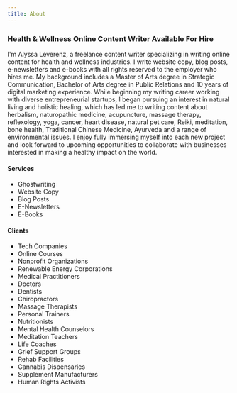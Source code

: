 ```yaml
---
title: About
---
```

### Health & Wellness Online Content Writer Available For Hire

I'm Alyssa Leverenz, a freelance content writer specializing in writing online content for health and wellness industries. I write website copy, blog posts, e-newsletters and e-books with all rights reserved to the employer who hires me. My background includes a Master of Arts degree in Strategic Communication, Bachelor of Arts degree in Public Relations and 10 years of digital marketing experience. While beginning my writing career working with diverse entrepreneurial startups, I began pursuing an interest in natural living and holistic healing, which has led me to writing content about herbalism, naturopathic medicine, acupuncture, massage therapy, reflexology, yoga, cancer, heart disease, natural pet care, Reiki, meditation, bone health, Traditional Chinese Medicine, Ayurveda and a range of environmental issues. I enjoy fully immersing myself into each new project and look forward to upcoming opportunities to collaborate with businesses interested in making a healthy impact on the world.

#### Services

* Ghostwriting
* Website Copy
* Blog Posts
* E-Newsletters
* E-Books

#### Clients

* Tech Companies
* Online Courses
* Nonprofit Organizations
* Renewable Energy Corporations 
* Medical Practitioners
* Doctors
* Dentists
* Chiropractors 
* Massage Therapists
* Personal Trainers
* Nutritionists
* Mental Health Counselors
* Meditation Teachers
* Life Coaches
* Grief Support Groups
* Rehab Facilities
* Cannabis Dispensaries
* Supplement Manufacturers 
* Human Rights Activists